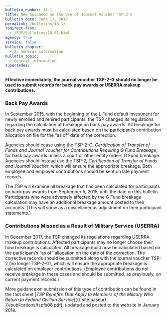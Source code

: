 ```yaml
---
bulletin_number: 18-1
title: New Guidance on the Use of Journal Voucher TSP-2-G
bulletin_date: June 11, 2018
permalink: /bulletins/18-1/
redirect-from:
  - /PDF/bulletins/18-01.html
agency: true
service: false
bulletin_chapter:
  - 2, General information
bulletin_topic:
  - General information
supersedes:
---
```


**Effective immediately, the journal voucher TSP-2-G should no longer be used to submit records for back pay awards or USERRA makeup contributions.**

### Back Pay Awards
<p>In September 2015, with the beginning of the L Fund default investment for newly enrolled and rehired participants, the TSP changed its regulations regarding the calculation of breakage on back pay awards. All breakage for back pay awards must be calculated based on the participant’s contribution allocation on file for the “as of” date of the correction.</p>
<p>Agencies should cease using the TSP-2-G, <i>Certification of Transfer of Funds and Journal Voucher for Contributions Requiring G Fund Breakage</i>, for back pay awards unless a court or other entity orders G Fund breakage. Agencies should instead use the TSP-2, <i>Certification of Transfer of Funds and Journal Voucher</i>, which will ensure the appropriate breakage. Both employee and employer contributions should be sent on late payment records.</p>
<p>The TSP will examine all breakage that has been calculated for participants on back pay awards from September 5, 2015, until the date on this bulletin. Participants who were adversely affected by the G Fund breakage calculation may have an additional breakage amount posted to their accounts. (This will show as a miscellaneous adjustment on their participant statements.)</p>

### Contributions Missed as a Result of Military Service (USERRA)
<p>In December 2017, the TSP changed its regulations regarding USERRA makeup contributions. Affected participants may no longer choose their how breakage is calculated. All breakage must now be calculated based on the participant’s “as of” allocation on the date of the correction. The corrective records should be submitted along with the journal voucher TSP-2 (no longer TSP-2-G), which will ensure the appropriate breakage is calculated on employer contributions. (Employee contributions do not receive breakage in these cases and should be submitted, as previously, on current payment records.)</p>

More guidance on submission of this type of contribution can be found in the fact sheet [_TSP Benefits That Apply to Members of the Military Who Return to Federal Civilian Service_]({{ site.baseurl }}/publications/tspfs08.pdf), updated and posted to the website in January 2018.

<!-- CONTENT END -->
